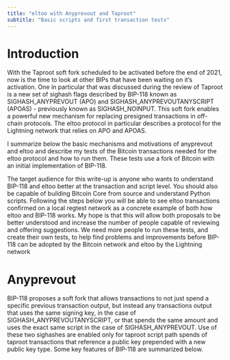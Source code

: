 ```yaml
---
title: "eltoo with Anyprevout and Taproot"
subtitle: "Basic scripts and first transaction tests"
---
```


# Introduction

With the Taproot soft fork scheduled to be activated before the end of 2021, now is the time to look at other BIPs that have been waiting on it’s activation. One in particular that was discussed during the review of Taproot is a new set of sighash flags described by BIP-118 known as SIGHASH_ANYPREVOUT (APO) and SIGHASH_ANYPREVOUTANYSCRIPT (APOAS) - previously known as SIGHASH_NOINPUT. This soft fork enables a powerful new mechanism for replacing presigned transactions in off-chain protocols. The eltoo protocol in particular describes a protocol for the Lightning network that relies on APO and APOAS. 

I summarize below the basic mechanisms and motivations of anyprevout and eltoo and describe my tests of the Bitcoin transactions needed for the eltoo protocol and how to run them. These tests use a fork of Bitcoin with an initial implementation of BIP-118.

The target audience for this write-up is anyone who wants to understand BIP-118 and eltoo better at the transaction and script level. You should also be capable of building Bitcoin Core from source and understand Python scripts. Following the steps below you will be able to see eltoo transactions confirmed on a local regtest network as a concrete example of both how eltoo and BIP-118 works. My hope is that this will allow both proposals to be better understood and increase the number of people capable of reviewing and offering suggestions. We need more people to run these tests, and create their own tests, to help find problems and improvements before BIP-118 can be adopted by the Bitcoin network and eltoo by the Lightning network

# Anyprevout

BIP-118 proposes a soft fork that allows transactions to not just spend a specific previous transaction output, but instead any transactions output that uses the same signing key, in the case of SIGHASH_ANYPREVOUTANYSCRIPT, or that spends the same amount and uses the exact same script in the case of SIGHASH_ANYPREVOUT. Use of these two sighashes are enabled only for taproot script path spends of taproot transactions that reference a public key prepended with a new public key type. Some key features of BIP-118 are summarized below.
